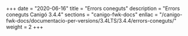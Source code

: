 +++
date        = "2020-06-16"
title       = "Errors coneguts"
description = "Errors coneguts Canigó 3.4.4"
sections    = "canigo-fwk-docs"
enllac		= "/canigo-fwk-docs/documentacio-per-versions/3.4LTS/3.4.4/errors-coneguts/"
weight      = 2
+++
